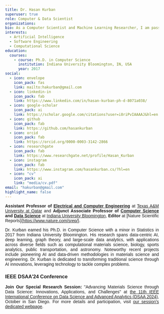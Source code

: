 ```yaml
---
title: Dr. Hasan Kurban
superuser: true
role: Computer & Data Scientist
organizations:
bio: As a Computer Scientist and Machine Learning Researcher, I am passionate about developing intelligent systems that leverage data-driven approaches to address real-world challenges.
interests:
  - Artificial Intelligence
  - Software Engineering
  - Computational Science
education:
  courses:  
    - course: Ph.D. in Computer Science
      institution: Indiana University Bloomington, IN, USA
      year: 2017
social:
  - icon: envelope
    icon_pack: fas
    link: mailto:hakurban@gmail.com
  - icon: linkedin-in
    icon_pack: fab
    link: https://www.linkedin.com/in/hasan-kurban-ph-d-8071a038/
  - icon: google-scholar
    icon_pack: ai
    link: https://scholar.google.com/citations?user=i8riPvIAAAAJ&hl=en
  - icon: github
    icon_pack: fab
    link: https://github.com/hasankurban
  - icon: orcid
    icon_pack: fab
    link: https://orcid.org/0000-0003-3142-2866
  - icon: researchgate
    icon_pack: fab  
    link: https://www.researchgate.net/profile/Hasan_Kurban
  - icon: instagram
    icon_pack: fab
    link: https://www.instagram.com/hasankurban.cs/?hl=en
  - icon: "cv"
    icon_pack: ai
    link: "media/cv.pdf"
email: "hakurban@gmail.com"
highlight_name: false
---
```


<style>
body {
  text-align: justify;
  font-family: Arial, sans-serif;
}
</style>

**Assistant Professor of [Electrical and Computer Engineering](https://www.qatar.tamu.edu/academics/ecen/faculty-and-staff/dr.-hasan-kurban)** at [Texas A&M University at Qatar](https://www.qatar.tamu.edu) and **Adjunct Associate Professor of [Computer Science](https://cs.indiana.edu) and [Data Science](https://datascience.indiana.edu/index.html)** at [Indiana University Bloomington](https://bloomington.iu.edu/index.html), **Editor** at [Nature Scientific Reports]{https://www.nature.com/srep/}.

Dr. Kurban earned his Ph.D. in Computer Science with a minor in Statistics in 2017 from Indiana University Bloomington. His research spans data-centric AI, deep learning, graph theory, and large-scale data analytics, with applications across diverse fields such as computational materials science, biology, sports analytics, public transportation, and astronomy. Noteworthy recent projects include pioneering AI and data-driven methodologies in materials science and engineering. Dr. Kurban is dedicated to transforming traditional science through AI innovations, leveraging technology to tackle complex problems.

### IEEE DSAA'24 Conference
**Join Our Special Research Session:** "Advancing Materials Science through Data Science: Innovations, Applications, and Challenges" at [the 11th IEEE International Conference on Data Science and Advanced Analytics (DSAA 2024)](https://dsaa2024.dsaa.co), October in San Diego. For more details and participation, visit [our session's dedicated webpage](https://www.dsaa2024-specialsession-data-driven-material-science.com/homepage).
